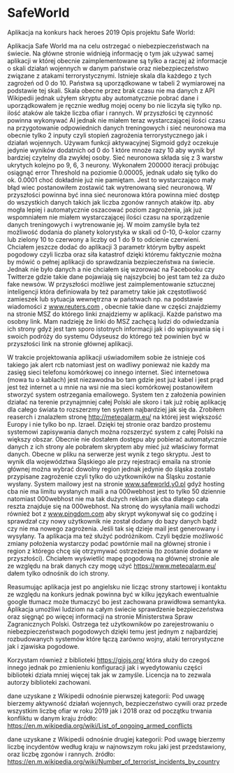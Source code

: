 # SafeWorld

Aplikacja na konkurs hack heroes 2019 
Opis projektu Safe World:
 
Aplikacja Safe World ma na celu ostrzegać o niebezpieczeństwach na świecie.
Na główne stronie widnieją informację o tym jak używać samej aplikacji w której obecnie zaimplementowane są tylko a raczej aż informacje o skali działań wojennych w danym państwie oraz niebezpieczeństwo związane z atakami terrorystycznymi. Istnieje skala dla każdego z tych zagrożeń od 0 do 10. Państwa są uporządkowane w tabeli 2 wymiarowej na podstawie tej skali. Skala obecne przez brak czasu nie ma danych z API Wikipedii jednak użyłem skryptu aby automatycznie pobrać dane i uporządkowałem je ręcznie według mojej oceny bo nie liczyła się tylko np. ilość ataków ale także liczba ofiar i rannych. W przyszłości tę czynność powinna wykonywać AI jednak nie miałem teraz wystarczającej ilości czasu na przygotowanie odpowiednich danych treningowych i sieć neuronowa ma obecnie tylko 2 inputy czyli stopień zagrożenia terrorystycznego jak i działań wojennych. Używam funkcji aktywacyjnej Sigmoid gdyż oczekuje jedynie wyników dodatnich od 0 do 1 które mnoże razy 10 aby wynik był bardziej czytelny dla zwykłej osoby. Sieć neuronowa składa się z 3 warstw ukrytych kolejno po 9, 6, 3 neurony. Wykonałem 200000 iteracji próbując osiągnąć error Threshold na poziomie 0.00005, jednak udało się tylko do ok. 0.0001 choć dokładnie już nie pamiętam. Jest to wystarczająco mały błąd wiec postanowiłem zostawić tak wytrenowaną sieć neuronową. W przyszłości powinna być inna sieć neuronowa która powinna mieć dostęp do wszystkich danych takich jak liczba zgonów rannych ataków itp. aby mogła lepiej i automatycznie oszacować poziom zagrożenia, jak już wspomniałem nie miałem wystarczającej ilości czasu na sporządzenie danych treningowych i wytrenowanie jej. W moim zamyśle była też możliwość dodania do planety kolorystyka w skali od 0-10, 0-kolor czarny lub zielony 10 to czerwony a liczby od 1 do 9 to odcienie czerwieni. Chciałem jeszcze dodać do aplikacji 3 parametr którym byłby aspekt pogodowy czyli liczba oraz siła katastrof dzięki któremu faktycznie można by mówić o pełnej aplikacji do sprawdzania bezpieczeństwa na świecie. Jednak nie było danych a nie chciałem się wzorować na Facebooku czy Twitterze gdzie takie dane pojawiają się najszybciej bo jest tam też za dużo fake newsów. W przyszłości możliwe jest zaimplementowanie sztucznej inteligencji która definiowała by też parametry takie jak częstotliwość zamieszek lub sytuacja wewnętrzna w państwach np. na podstawie wiadomości z www.reuters.com , obecnie takie dane w części znajdziemy na stronie MSZ do którego linki znajdziemy w aplikacji. Każde państwo ma osobny link. Mam nadzieję że linki do MSZ zachęcą ludzi do odwiedzania ich strony gdyż jest tam sporo istotnych informacji jak i do wpisywania się i swoich podróży do systemu Odyseusz do którego też powinien być w przyszłości link na stronie głównej aplikacji.
 
W trakcie projektowania aplikacji uświadomiłem sobie że istnieje coś takiego jak alert rcb natomiast jest on wadliwy ponieważ nie każdy ma zasięg sieci telefonu komórkowej co innego internet. Sieć internetowa (mowa tu o kablach) jest niezawodna bo tam gdzie jest już kabel i jest prąd jest też internet a u mnie na wsi nie ma sieci komórkowej postanowiłem stworzyć system ostrzegania emailowego. System ten z założenia powinien działać na terenie przynajmniej całej Polski ale skoro i tak już robię aplikację dla całego świata to rozszerzmy ten system najbardziej jak się da. Zrobiłem reaserch i znalazłem stronę http://meteoalarm.eu/ na której jest większość Europy i nie tylko bo np. Izrael. Dzięki tej stronie oraz bardzo prostemu systemowi zapisywania danych można rozszerzyć system z całej Polski na większy obszar. Obecnie nie dostałem dostępu aby pobierać automatycznie danych z ich strony ale pobrałem skryptem aby mieć już właściwy format danych. Obecne w pliku na serwerze jest wynik z tego skryptu. Jest to wynik dla województwa Śląskiego ale przy rejestracji emaila na stronie głównej można wybrać dowolny region jednak jedynie do śląska zostało przypisane zagrożenie czyli tylko do użytkowników na Śląsku zostanie wysłany. System mailowy jest na stronie www.safeworld.y0.pl gdyż hosting cba nie ma limitu wysłanych maili a na 000webhost jest to tylko 50 dziennie natomiast 000webhost nie ma tak dużych reklam jak cba dlatego cała reszta znajduje się na 000webhost. Na stronę do wysyłania maili wchodzi również bot z www.pingdom.com aby skrypt wykonywał się co godzinę i sprawdzał czy nowy użytkownik nie został dodany do bazy danych bądź czy nie ma nowego zagrożenia. Jeśli tak się dzieje mail jest generowany i wysyłany. Ta aplikacja ma też służyć podróżnikom. Czyli będzie możliwość zmiany położenia wystarczy podać powtórnie mail na głównej stronie i region z którego chcę się otrzymywać ostrzeżenia (to zostanie dodane w przyszłości). Chciałem wyświetlić mapę pogodową na głównej stronie ale ze względu na brak danych czy mogę użyć https://www.meteoalarm.eu/ dałem tylko odnośnik do ich strony.
 
Reasumując aplikacja jest po angielsku nie licząc strony startowej i kontaktu ze względu na konkurs jednak powinna być w kilku językach ewentualnie google tłumacz może tłumaczyć bo jest zachowana prawidłowa semantyka.
Aplikacja umożliwi ludziom na całym świecie sprawdzenie bezpieczeństwa oraz sięgnąć po więcej informacji na stronie Ministerstwa Spraw Zagranicznych Polski. Ostrzega też użytkowników po zarejestrowaniu o niebezpieczeństwach pogodowych dzięki temu jest jednym z najbardziej rozbudowanych systemów które łączą zarówno wojny, ataki terrorystyczne jak i zjawiska pogodowe.
 
 
Korzystam również z biblioteki https://giojs.org/ która służy do czegoś innego jednak po zmienieniu konfiguracji jak i wyedytowaniu części biblioteki działa mniej więcej tak jak w zamyśle. Licencja na to zezwala autorzy biblioteki zachowani. 
 
dane uzyskane z Wikipedii odnośnie pierwszej kategorii: 
Pod uwagę bierzemy aktywność działań wojennych,
bezpieczeństwo cywili oraz przede wszystkim liczbę ofiar w roku 2019 jak i 2018
oraz od początku trwania konfliktu w danym kraju
źródło: https://en.m.wikipedia.org/wiki/List_of_ongoing_armed_conflicts
 
dane uzyskane z Wikipedii odnośnie drugiej kategorii:
Pod uwagę bierzemy liczbę incydentów według kraju w najnowszym roku jaki jest przedstawiony, 
oraz liczbę zgonów i rannych.
źródło: https://en.m.wikipedia.org/wiki/Number_of_terrorist_incidents_by_country
 
